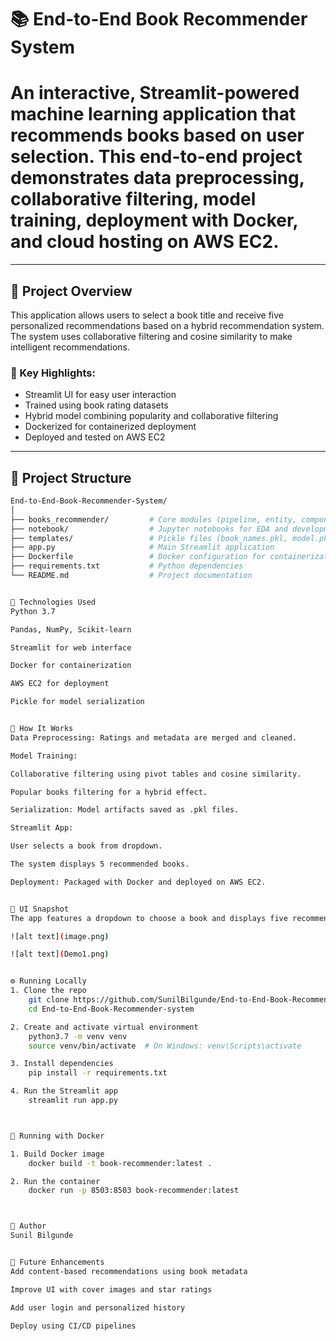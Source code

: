 # 📚 End-to-End Book Recommender System
# An interactive, Streamlit-powered machine learning application that recommends books based on user selection. This end-to-end project demonstrates data preprocessing, collaborative filtering, model training, deployment with Docker, and cloud hosting on AWS EC2.


---

## 🚀 Project Overview

This application allows users to select a book title and receive five personalized recommendations based on a hybrid recommendation system. The system uses collaborative filtering and cosine similarity to make intelligent recommendations.

### 🧠 Key Highlights:
- Streamlit UI for easy user interaction
- Trained using book rating datasets
- Hybrid model combining popularity and collaborative filtering
- Dockerized for containerized deployment
- Deployed and tested on AWS EC2

---


## 📂 Project Structure


```bash
End-to-End-Book-Recommender-System/
│
├── books_recommender/         # Core modules (pipeline, entity, components, config)
├── notebook/                  # Jupyter notebooks for EDA and development
├── templates/                 # Pickle files (book_names.pkl, model.pkl, final_rating.pkl)
├── app.py                     # Main Streamlit application
├── Dockerfile                 # Docker configuration for containerization
├── requirements.txt           # Python dependencies
└── README.md                  # Project documentation


🧰 Technologies Used
Python 3.7

Pandas, NumPy, Scikit-learn

Streamlit for web interface

Docker for containerization

AWS EC2 for deployment

Pickle for model serialization


🧪 How It Works
Data Preprocessing: Ratings and metadata are merged and cleaned.

Model Training:

Collaborative filtering using pivot tables and cosine similarity.

Popular books filtering for a hybrid effect.

Serialization: Model artifacts saved as .pkl files.

Streamlit App:

User selects a book from dropdown.

The system displays 5 recommended books.

Deployment: Packaged with Docker and deployed on AWS EC2.


📸 UI Snapshot
The app features a dropdown to choose a book and displays five recommended titles along with relevant metadata.

![alt text](image.png)

![alt text](Demo1.png)


⚙️ Running Locally
1. Clone the repo
    git clone https://github.com/SunilBilgunde/End-to-End-Book-Recommender-system.git
    cd End-to-End-Book-Recommender-system

2. Create and activate virtual environment
    python3.7 -m venv venv
    source venv/bin/activate  # On Windows: venv\Scripts\activate

3. Install dependencies
    pip install -r requirements.txt

4. Run the Streamlit app
    streamlit run app.py



🐳 Running with Docker

1. Build Docker image
    docker build -t book-recommender:latest .

2. Run the container
    docker run -p 8503:8503 book-recommender:latest



🤝 Author
Sunil Bilgunde


📌 Future Enhancements
Add content-based recommendations using book metadata

Improve UI with cover images and star ratings

Add user login and personalized history

Deploy using CI/CD pipelines


